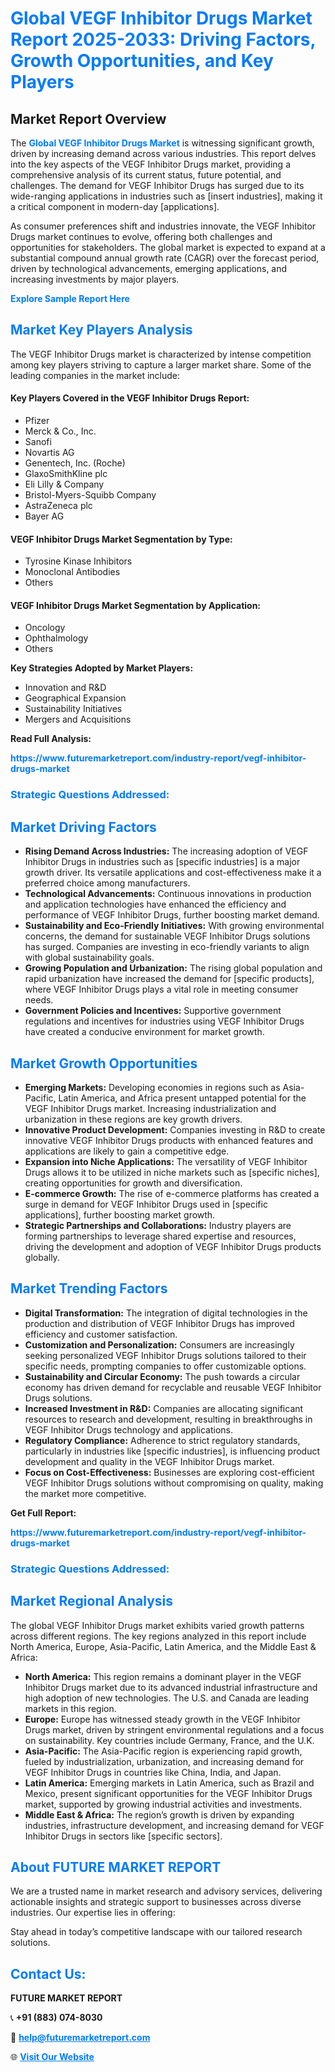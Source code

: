 <h1 style="color: #007BFF;">Global VEGF Inhibitor Drugs Market Report 2025-2033: Driving Factors, Growth Opportunities, and Key Players</h1>

<section id="overview">
<h2>Market Report Overview</h2>
<p>The <a href="https://www.futuremarketreport.com/industry-report/vegf-inhibitor-drugs-market" style="color: #007BFF; text-decoration: none;"><strong>Global VEGF Inhibitor Drugs Market</strong></a> is witnessing significant growth, driven by increasing demand across various industries. This report delves into the key aspects of the VEGF Inhibitor Drugs market, providing a comprehensive analysis of its current status, future potential, and challenges. The demand for VEGF Inhibitor Drugs has surged due to its wide-ranging applications in industries such as [insert industries], making it a critical component in modern-day [applications].</p>
<p>As consumer preferences shift and industries innovate, the VEGF Inhibitor Drugs market continues to evolve, offering both challenges and opportunities for stakeholders. The global market is expected to expand at a substantial compound annual growth rate (CAGR) over the forecast period, driven by technological advancements, emerging applications, and increasing investments by major players.</p>
</section>

<section id="overview">
<p><a href="https://www.futuremarketreport.com/request-sample/reportId=78861" style="color: #007BFF; text-decoration: none;"><strong>Explore Sample Report Here</strong></a></p>
</section>

<section id="key-players">
<h2 style="color: #007BFF;">Market Key Players Analysis</h2>
<p>The VEGF Inhibitor Drugs market is characterized by intense competition among key players striving to capture a larger market share. Some of the leading companies in the market include:</p>
<h4>Key Players Covered in the VEGF Inhibitor Drugs Report:</h4>
<ul><li>Pfizer</li><li>Merck &amp; Co., Inc.</li><li>Sanofi</li><li>Novartis AG</li><li>Genentech, Inc. (Roche)</li><li>GlaxoSmithKline plc</li><li>Eli Lilly &amp; Company</li><li>Bristol-Myers-Squibb Company</li><li>AstraZeneca plc</li><li>Bayer AG</li></ul>
<h4>VEGF Inhibitor Drugs Market Segmentation by Type:</h4>
<ul><li>Tyrosine Kinase Inhibitors</li><li>Monoclonal Antibodies</li><li>Others</li></ul>

<h4>VEGF Inhibitor Drugs Market Segmentation by Application:</h4>
<ul><li>Oncology</li><li>Ophthalmology</li><li>Others</li></ul>
<p><strong>Key Strategies Adopted by Market Players:</strong></p>
<ul>
<li>Innovation and R&D</li>
<li>Geographical Expansion</li>
<li>Sustainability Initiatives</li>
<li>Mergers and Acquisitions</li>
</ul>
</section>

<section>
<p><strong>Read Full Analysis: </strong></p><a href="https://www.futuremarketreport.com/industry-report/vegf-inhibitor-drugs-market" style="color: #007BFF; text-decoration: none;"><strong>https://www.futuremarketreport.com/industry-report/vegf-inhibitor-drugs-market</strong></a>
<h3 style="color: #007BFF;">Strategic Questions Addressed:</h3>
</section>

<section id="driving-factors">
<h2 style="color: #007BFF;">Market Driving Factors</h2>
<ul>
<li><strong>Rising Demand Across Industries:</strong> The increasing adoption of VEGF Inhibitor Drugs in industries such as [specific industries] is a major growth driver. Its versatile applications and cost-effectiveness make it a preferred choice among manufacturers.</li>
<li><strong>Technological Advancements:</strong> Continuous innovations in production and application technologies have enhanced the efficiency and performance of VEGF Inhibitor Drugs, further boosting market demand.</li>
<li><strong>Sustainability and Eco-Friendly Initiatives:</strong> With growing environmental concerns, the demand for sustainable VEGF Inhibitor Drugs solutions has surged. Companies are investing in eco-friendly variants to align with global sustainability goals.</li>
<li><strong>Growing Population and Urbanization:</strong> The rising global population and rapid urbanization have increased the demand for [specific products], where VEGF Inhibitor Drugs plays a vital role in meeting consumer needs.</li>
<li><strong>Government Policies and Incentives:</strong> Supportive government regulations and incentives for industries using VEGF Inhibitor Drugs have created a conducive environment for market growth.</li>
</ul>
</section>

<section id="growth-opportunities">
<h2 style="color: #007BFF;">Market Growth Opportunities</h2>
<ul>
<li><strong>Emerging Markets:</strong> Developing economies in regions such as Asia-Pacific, Latin America, and Africa present untapped potential for the VEGF Inhibitor Drugs market. Increasing industrialization and urbanization in these regions are key growth drivers.</li>
<li><strong>Innovative Product Development:</strong> Companies investing in R&D to create innovative VEGF Inhibitor Drugs products with enhanced features and applications are likely to gain a competitive edge.</li>
<li><strong>Expansion into Niche Applications:</strong> The versatility of VEGF Inhibitor Drugs allows it to be utilized in niche markets such as [specific niches], creating opportunities for growth and diversification.</li>
<li><strong>E-commerce Growth:</strong> The rise of e-commerce platforms has created a surge in demand for VEGF Inhibitor Drugs used in [specific applications], further boosting market growth.</li>
<li><strong>Strategic Partnerships and Collaborations:</strong> Industry players are forming partnerships to leverage shared expertise and resources, driving the development and adoption of VEGF Inhibitor Drugs products globally.</li>
</ul>
</section>

<section id="trending-factors">
<h2 style="color: #007BFF;">Market Trending Factors</h2>
<ul>
<li><strong>Digital Transformation:</strong> The integration of digital technologies in the production and distribution of VEGF Inhibitor Drugs has improved efficiency and customer satisfaction.</li>
<li><strong>Customization and Personalization:</strong> Consumers are increasingly seeking personalized VEGF Inhibitor Drugs solutions tailored to their specific needs, prompting companies to offer customizable options.</li>
<li><strong>Sustainability and Circular Economy:</strong> The push towards a circular economy has driven demand for recyclable and reusable VEGF Inhibitor Drugs solutions.</li>
<li><strong>Increased Investment in R&D:</strong> Companies are allocating significant resources to research and development, resulting in breakthroughs in VEGF Inhibitor Drugs technology and applications.</li>
<li><strong>Regulatory Compliance:</strong> Adherence to strict regulatory standards, particularly in industries like [specific industries], is influencing product development and quality in the VEGF Inhibitor Drugs market.</li>
<li><strong>Focus on Cost-Effectiveness:</strong> Businesses are exploring cost-efficient VEGF Inhibitor Drugs solutions without compromising on quality, making the market more competitive.</li>
</ul>
</section>

<section>
<p><strong>Get Full Report: </strong></p><a href="https://www.futuremarketreport.com/industry-report/vegf-inhibitor-drugs-market" style="color: #007BFF; text-decoration: none;"><strong>https://www.futuremarketreport.com/industry-report/vegf-inhibitor-drugs-market</strong></a>
<h3 style="color: #007BFF;">Strategic Questions Addressed:</h3>
</section>


<section id="regional-analysis">
<h2 style="color: #007BFF;">Market Regional Analysis</h2>
<p>The global VEGF Inhibitor Drugs market exhibits varied growth patterns across different regions. The key regions analyzed in this report include North America, Europe, Asia-Pacific, Latin America, and the Middle East & Africa:</p>
<ul>
<li><strong>North America:</strong> This region remains a dominant player in the VEGF Inhibitor Drugs market due to its advanced industrial infrastructure and high adoption of new technologies. The U.S. and Canada are leading markets in this region.</li>
<li><strong>Europe:</strong> Europe has witnessed steady growth in the VEGF Inhibitor Drugs market, driven by stringent environmental regulations and a focus on sustainability. Key countries include Germany, France, and the U.K.</li>
<li><strong>Asia-Pacific:</strong> The Asia-Pacific region is experiencing rapid growth, fueled by industrialization, urbanization, and increasing demand for VEGF Inhibitor Drugs in countries like China, India, and Japan.</li>
<li><strong>Latin America:</strong> Emerging markets in Latin America, such as Brazil and Mexico, present significant opportunities for the VEGF Inhibitor Drugs market, supported by growing industrial activities and investments.</li>
<li><strong>Middle East & Africa:</strong> The region’s growth is driven by expanding industries, infrastructure development, and increasing demand for VEGF Inhibitor Drugs in sectors like [specific sectors].</li>
</ul>
</section>

<footer>
<h2 style="color: #007BFF;">About FUTURE MARKET REPORT</h2>
<p>We are a trusted name in market research and advisory services, delivering actionable insights and strategic support to businesses across diverse industries. Our expertise lies in offering:</p>

<p>Stay ahead in today’s competitive landscape with our tailored research solutions.</p>

<h2 style="color: #007BFF;">Contact Us:</h2>
<p><strong>FUTURE MARKET REPORT</strong></p>
<p>📞 <strong>+91 (883) 074-8030</strong></p>
<p>📧 <strong><a href="mailto:help@futuremarketreport.com" style="color: #007BFF;">help@futuremarketreport.com</a></strong></p>
<p>🌐 <strong><a href="https://www.futuremarketreport.com/" style="color: #007BFF;">Visit Our Website</a></strong></p>
</footer>